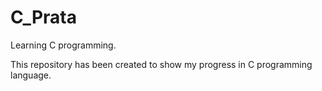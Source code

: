 # C_Prata
Learning C programming.

This repository has been created to show my progress in C programming language.
